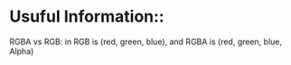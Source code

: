# Usuful Information::

RGBA vs RGB: in RGB is (red, green, blue), and RGBA is (red, green, blue, Alpha) 

